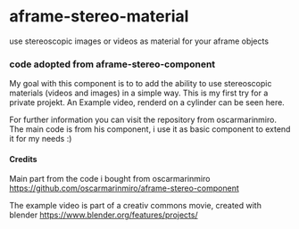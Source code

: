 # aframe-stereo-material

use stereoscopic images or videos as material for your aframe objects

### code adopted from aframe-stereo-component

My goal with this component is to to add the ability to use stereoscopic materials (videos and images) in
a simple way. This is my first try for a private projekt. An Example video, renderd on a cylinder can be seen
here.

For further information you can visit the repository from oscarmarinmiro. The main code is from his component,
i use it as basic component to extend it for my needs :)   


#### Credits

Main part from the code i bought from oscarmarinmiro https://github.com/oscarmarinmiro/aframe-stereo-component

The example video is part of a creativ commons movie, created with blender https://www.blender.org/features/projects/
